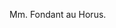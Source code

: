 Mm. Fondant au Horus.  
<!---
GoodMorninurse!
  <p align="left"> 
  <img alt="Top Langs" height="150px" src="https://github-readme-stats.vercel.app/api/top-langs/?username=apuspac&layout=compact&show_icons=true&theme=onedark" />
</p>
-->

